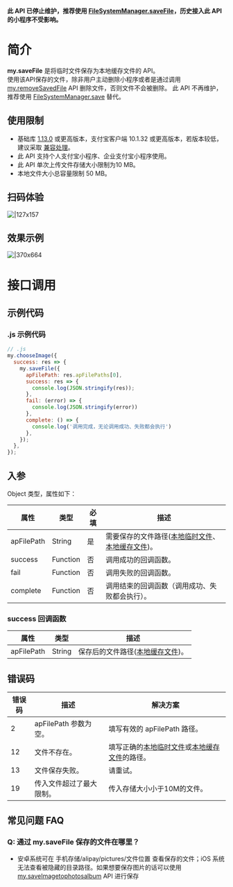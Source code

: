 **此 API 已停止维护，推荐使用 [FileSystemManager.saveFile](https://opendocs.alipay.com/mini/api/022b6n)，历史接入此 API 的小程序不受影响。**

# 简介

**my.saveFile** 是将临时文件保存为本地缓存文件的 API。   
使用该API保存的文件，除非用户主动删除小程序或者是通过调用 [my.removeSavedFile](https://opendocs.alipay.com/mini/api/dgi1fr) API 删除文件，否则文件不会被删除。
此 API 不再维护，推荐使用 [FileSystemManager.save](https://opendocs.alipay.com/mini/api/022b6n) 替代。


## 使用限制

- 基础库 [1.13.0](https://opendocs.alipay.com/mini/framework/lib) 或更高版本，支付宝客户端 10.1.32 或更高版本，若版本较低，建议采取 [兼容处理](/mini/framework/compatibility)。
- 此 API 支持个人支付宝小程序、企业支付宝小程序使用。
- 此 API 单次上传文件存储大小限制为10 MB。
- 本地文件大小总容量限制 50 MB。


## 扫码体验

![|127x157](https://gw.alipayobjects.com/zos/skylark-tools/public/files/3a76443909a425c37fec24b43b6bcd85.jpeg#align=left&display=inline&height=157&margin=%5Bobject%20Object%5D&originHeight=157&originWidth=127&status=done&style=stroke&width=127)

## 效果示例

![|370x664](http://mdn.alipayobjects.com/afts/img/A*WbFmS5eMqjAAAAAAAAAAAAAAAa8wAA/original?bz=openpt_doc&t=dKNiQT8PMtRU65WBY5c6bAAAAABkMK8AAAAA#align=left&display=inline&height=664&margin=%5Bobject%20Object%5D&originHeight=664&originWidth=370&status=done&style=stroke&width=370)

# 接口调用

## 示例代码

### .js 示例代码

```javascript
// .js
my.chooseImage({
  success: res => {
    my.saveFile({
      apFilePath: res.apFilePaths[0],
      success: res => {
        console.log(JSON.stringify(res));
      },
      fail: (error) => {
        console.log(JSON.stringify(error))
      },
      complete: () => {
        console.log('调用完成，无论调用成功、失败都会执行')
      },
    });
  },
});
```

## 入参

Object 类型，属性如下：

| **属性** | **类型** | **必填** | **描述** |
| --- | --- | --- | --- |
| apFilePath | String | 是 | 需要保存的文件路径([本地临时文件](https://opendocs.alipay.com/mini/03dt4s#%E6%9C%AC%E5%9C%B0%E4%B8%B4%E6%97%B6%E6%96%87%E4%BB%B6)、[本地缓存文件](https://opendocs.alipay.com/mini/03dt4s#%E6%9C%AC%E5%9C%B0%E7%BC%93%E5%AD%98%E6%96%87%E4%BB%B6))。 |
| success | Function | 否 | 调用成功的回调函数。 |
| fail | Function | 否 | 调用失败的回调函数。 |
| complete | Function | 否 | 调用结束的回调函数（调用成功、失败都会执行）。 |

### success 回调函数

| **属性** | **类型** | **描述** |
| --- | --- | --- |
| apFilePath | String | 保存后的文件路径([本地缓存文件](https://opendocs.alipay.com/mini/03dt4s#%E6%9C%AC%E5%9C%B0%E7%BC%93%E5%AD%98%E6%96%87%E4%BB%B6))。 |

## 错误码
| **错误码** | **描述** | **解决方案** |
| --- | --- | --- |
| 2 | apFilePath 参数为空。 | 填写有效的 apFilePath 路径。|
| 12 | 文件不存在。 | 填写正确的[本地临时文件](https://opendocs.alipay.com/mini/03dt4s#%E6%9C%AC%E5%9C%B0%E4%B8%B4%E6%97%B6%E6%96%87%E4%BB%B6)或[本地缓存文件](https://opendocs.alipay.com/mini/03dt4s#%E6%9C%AC%E5%9C%B0%E7%BC%93%E5%AD%98%E6%96%87%E4%BB%B6)的路径。  |
| 13 | 文件保存失败。 | 请重试。|
| 19 | 传入文件超过了最大限制。 | 传入存储大小小于10M的文件。 |

## 常见问题 FAQ

### Q: 通过 my.saveFile 保存的文件在哪里？   
- 安卓系统可在 手机存储/alipay/pictures/文件位置 查看保存的文件；iOS 系统无法查看被隐藏的目录路径。如果想要保存图片的话可以使用[my.saveImagetophotosalbum](https://opendocs.alipay.com/mini/api/media/image/my.saveImagetophotosalbum) API 进行保存

